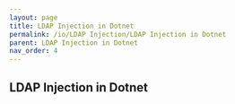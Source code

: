 ```yaml
---
layout: page
title: LDAP Injection in Dotnet
permalink: /io/LDAP Injection/LDAP Injection in Dotnet
parent: LDAP Injection in Dotnet
nav_order: 4
---
```


## LDAP Injection in Dotnet